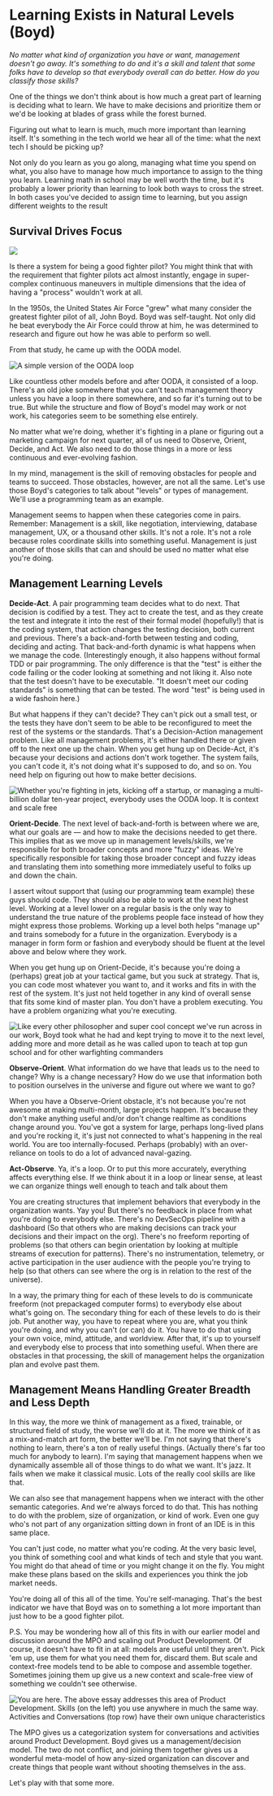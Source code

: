 # Learning Exists in Natural Levels (Boyd)

*No matter what kind of organization you have or want, management doesn't go away. It's something to do and it's a skill and talent that some folks have to develop so that everybody overall can do better. How do you classify those skills?*

One of the things we don't think about is how much a great part of learning is deciding what to learn. We have to make decisions and prioritize them or we'd be looking at blades of grass while the forest burned.

Figuring out what to learn is much, much more important than learning itself. It's something in the tech world we hear all of the time: what the next tech I should be picking up?

Not only do you learn as you go along, managing what time you spend on what, you also have to manage how much importance to assign to the thing you learn. Learning math in school may be well worth the time, but it's probably a lower priority than learning to look both ways to cross the street. In both cases you've decided to assign time to learning, but you assign different weights to the result

## Survival Drives Focus

![](resources/images/levels-boyd-ooda.jpg)

Is there a system for being a good fighter pilot? You might think that with the requirement that fighter pilots act almost instantly, engage in super-complex continuous maneuvers in multiple dimensions that the idea of having a "process" wouldn't work at all.

In the 1950s, the United States Air Force "grew" what many consider the greatest fighter pilot of all, John Boyd. Boyd was self-taught. Not only did he beat everybody the Air Force could throw at him, he was determined to research and figure out how he was able to perform so well.

From that study, he came up with the OODA model.

![A simple version of the OODA loop](resources/images/levels-simple-ooda-loop.png)

Like countless other models before and after OODA, it consisted of a loop. There's an old joke somewhere that you can't teach management theory unless you have a loop in there somewhere, and so far it's turning out to be true. But while the structure and flow of Boyd's model may work or not work, his categories seem to be something else entirely.

No matter what we're doing, whether it's fighting in a plane or figuring out a marketing campaign for next quarter, all of us need to Observe, Orient, Decide, and Act. We also need to do those things in a more or less continuous and ever-evolving fashion.

In my mind, management is the skill of removing obstacles for people and teams to succeed. Those obstacles, however, are not all the same. Let's use those Boyd's categories to talk about "levels" or types of management. We'll use a programming team as an example.

Management seems to happen when these categories come in pairs. Remember: Management is a skill, like negotiation, interviewing, database management, UX, or a thousand other skills. It's not a role. It's not a role because roles coordinate skills into something useful. Management is just another of those skills that can and should be used no matter what else you're doing.

## Management Learning Levels

**Decide-Act**. A pair programming team decides what to do next. That decision is codified by a test. They act to create the test, and as they create the test and integrate it into the rest of their formal model (hopefully!) that is the coding system, that action changes the testing decision, both current and previous. There's a back-and-forth between testing and coding, deciding and acting. That back-and-forth dynamic is what happens when we manage the code. (Interestingly enough, it also happens without formal TDD or pair programming. The only difference is that the "test" is either the code failing or the coder looking at something and not liking it. Also note that the test doesn't have to be executable. "It doesn't meet our coding standards" is something that can be tested. The word "test" is being used in a wide fashoin here.)

But what happens if they can't decide? They can't pick out a small test, or the tests they have don't seem to be able to be reconfigured to meet the rest of the systems or the standards. That's a Decision-Action management problem. Like all management problems, it's either handled there or given off to the next one up the chain.
When you get hung up on Decide-Act, it's because your decisions and actions don't work together. The system fails, you can't code it, it's not doing what it's supposed to do, and so on. You need help on figuring out how to make better decisions.

![Whether you're fighting in jets, kicking off a startup, or managing a multi-billion dollar ten-year project, everybody uses the OODA loop. It is context and scale free](resources/images/levels-fighter-jet-ooda-loop.jpg)

**Orient-Decide**.  The next level of back-and-forth is between where we are, what our goals are — and how to make the decisions needed to get there. This implies that as we move up in management levels/skills, we're responsible for both broader concepts and more "fuzzy" ideas. We're specifically responsible for taking those broader concept and fuzzy ideas and translating them into something more immediately useful to folks up and down the chain.

I assert witout support that (using our programming team example) these guys should code. They should also be able to work at the next highest level. Working at a level lower on a regular basis is the only way to understand the true nature of the problems people face instead of how they might express those problems. Working up a level both helps "manage up" and trains somebody for a future in the organization. Everybody is a manager in form form or fashion and everybody should be fluent at the level above and below where they work.

When you get hung up on Orient-Decide, it's because you're doing a (perhaps) great job at your tactical game, but you suck at strategy. That is, you can code most whatever you want to, and it works and fits in with the rest of the system. It's just not held together in any kind of overall sense that fits some kind of master plan. You don't have a problem executing. You have a problem organizing what you're executing.

![Like every other philosopher and super cool concept we've run across in our work, Boyd took what he had and kept trying to move it to the next level, adding more and more detail as he was called upon to teach at top gun school and for other warfighting commanders](resources/images/levels-more-complex-ooda.svg)

**Observe-Orient**. What information do we have that leads us to the need to change? Why is a change necessary? How do we use that information both to position ourselves in the universe and figure out where we want to go?

When you have a Observe-Orient obstacle, it's not because you're not awesome at making multi-month, large projects happen. It's because they don't make anything useful and/or don't change realtime as conditions change around you. You've got a system for large, perhaps long-lived plans and you're rocking it, it's just not connected to what's happening in the real world. You are too internally-focused. Perhaps (probably) with an over-reliance on tools to do a lot of advanced naval-gazing.

**Act-Observe**. Ya, it's a loop. Or to put this more accurately, everything affects everything else. If we think about it in a loop or linear sense, at least we can organize things well enough to teach and talk about them

You are creating structures that implement behaviors that everybody in the organization wants. Yay you! But there's no feedback in place from what you're doing to everybody else. There's no DevSecOps pipeline with a dashboard (So that others who are making decisions can track your decisions and their impact on the org). There's no freeform reporting of problems (so that others can begin orientation by looking at multiple streams of execution for patterns). There's no instrumentation, telemetry, or active participation in the user audience with the people you're trying to help (so that others can see where the org is in relation to the rest of the universe).

In  a way, the primary thing for each of these levels to do is communicate freeform (not prepackaged computer forms) to everybody else about what's going on. The secondary thing for each of these levels to do is their job. Put another way, you have to repeat where you are, what you think you're doing, and why you can't (or can) do it. You have to do that using your own voice, mind, attitude, and worldview. After that, it's up to yourself and everybody else to process that into something useful. When there are obstacles in that processing, the skill of management helps the organization plan and evolve past them.

## Management Means Handling Greater Breadth and Less Depth

In this way, the more we think of management as a fixed, trainable, or structured field of study, the worse we'll do at it. The more we think of it as a mix-and-match art form, the better we'll be. I'm not saying that there's nothing to learn, there's a ton of really useful things. (Actually there's far too much for anybody to learn). I'm saying that management happens when we dynamically assemble all of those things to do what we want. It's jazz. It fails when we make it classical music. Lots of the really cool skills are like that.

We can also see that management happens when we interact with the other semantic categories. And we're always forced to do that. This has nothing to do with the problem, size of organization, or kind of work. Even one guy who's not part of any organization sitting down in front of an IDE is in this same place.

You can't just code, no matter what you're coding. At the very basic level, you think of something cool and what kinds of tech and style that you want. You might do that ahead of time or you might change it on the fly. You might make these plans based on the skills and experiences you think the job market needs.

You're doing all of this all of the time. You're self-managing. That's the best indicator we have that Boyd was on to something a lot more important than just how to be a good fighter pilot.

P.S. You may be wondering how all of this fits in with our earlier model and discussion around the MPO and scaling out Product Development. Of course, it doesn't have to fit in at all: models are useful until they aren't. Pick 'em up, use them for what you need them for, discard them. But scale and context-free models tend to be able to compose and assemble together. Sometimes joining them up give us a new context and scale-free view of something we couldn't see otherwise.

![You are here. The above essay addresses this area of Product Development. Skills (on the left) you use anywhere in much the same way. Activities and Conversations (top row) have their own unique characteristics](resources/images/levels-you-are-here.png)

The MPO gives us a categorization system for conversations and activities around Product Development. Boyd gives us a management/decision model. The two do not conflict, and joining them together gives us a wonderful meta-model of how any-sized organization can discover and create things that people want without shooting themselves in the ass.

Let's play with that some more.
